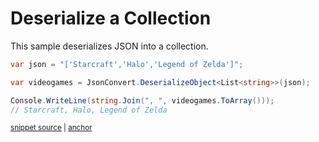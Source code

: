 # Deserialize a Collection

This sample deserializes JSON into a collection.

<!-- snippet: DeserializeCollection -->
<a id='snippet-deserializecollection'></a>
```cs
var json = "['Starcraft','Halo','Legend of Zelda']";

var videogames = JsonConvert.DeserializeObject<List<string>>(json);

Console.WriteLine(string.Join(", ", videogames.ToArray()));
// Starcraft, Halo, Legend of Zelda
```
<sup><a href='/src/ArgonTests/Documentation/Samples/Serializer/DeserializeCollection.cs#L10-L19' title='Snippet source file'>snippet source</a> | <a href='#snippet-deserializecollection' title='Start of snippet'>anchor</a></sup>
<!-- endSnippet -->
